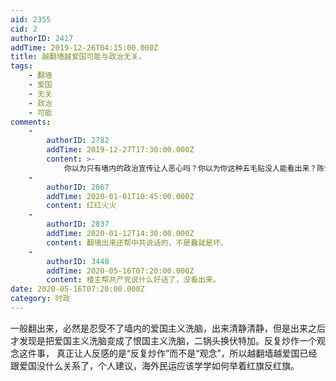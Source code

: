 ```yaml
---
aid: 2355
cid: 2
authorID: 2417
addTime: 2019-12-26T04:15:00.000Z
title: 越翻墙越爱国可能与政治无关。
tags:
    - 翻墙
    - 爱国
    - 无关
    - 政治
    - 可能
comments:
    -
        authorID: 2782
        addTime: 2019-12-27T17:30:00.000Z
        content: >-
            你以为只有墙内的政治宣传让人恶心吗？你以为你这种五毛贴没人能看出来？陈词滥调到处复制粘贴真能起到作用？你们有关部门有没有做过研究？我个人认为你这种一成不变的刻板宣传很可能起到反作用。
    -
        authorID: 2867
        addTime: 2020-01-01T10:45:00.000Z
        content: 红红火火
    -
        authorID: 2837
        addTime: 2020-01-12T14:30:00.000Z
        content: 翻墙出来还帮中共说话的，不是蠢就是坏。
    -
        authorID: 3440
        addTime: 2020-05-16T07:20:00.000Z
        content: 楼主帮共产党说什么好话了，没看出来。
date: 2020-05-16T07:20:00.000Z
category: 时政
---
```


一般翻出来，必然是忍受不了墙内的爱国主义洗脑，出来清静清静，但是出来之后才发现是把爱国主义洗脑变成了恨国主义洗脑，二锅头换伏特加。反复炒作一个观念这件事， 真正让人反感的是“反复炒作”而不是“观念”，所以越翻墙越爱国已经跟爱国没什么关系了，个人建议，海外民运应该学学如何举着红旗反红旗。
